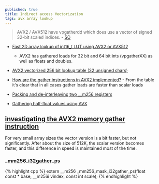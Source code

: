 ```yaml
---
published: true
title: Indirect access Vectorization
tags: avx array lookup
---
```

> AVX2 / AVX512 have vpgatherdd which does use a vector of signed 32-bit scaled indices. - [SO](https://stackoverflow.com/questions/50980548/vectorizing-indirect-access-through-avx-instructions)

- [Fast 2D array lookup of int16_t LUT using AVX2 or AVX512](https://stackoverflow.com/questions/69797134/fast-2d-array-lookup-of-int16-t-lut-using-avx2-or-avx512)
	- AVX2 has gathered loads for 32 bit and 64 bit ints (vpgatherXX) as well as floats and doubles.
    
- [AVX2 vectorized 256 bit lookup table (32 unsigned chars)](https://stackoverflow.com/questions/43791161/avx2-vectorized-256-bit-lookup-table-32-unsigned-chars)

- [How are the gather instructions in AVX2 implemented?](https://stackoverflow.com/questions/21774454/how-are-the-gather-instructions-in-avx2-implemented) - From the table it's clear that in all cases gather loads are faster than scalar loads

- [Packing and de-interleaving two __m256 registers](https://stackoverflow.com/questions/42497985/packing-and-de-interleaving-two-m256-registers)

- [Gathering half-float values using AVX](https://stackoverflow.com/questions/62416595/gathering-half-float-values-using-avx)

## [investigating the AVX2 memory gather instruction](https://johnysswlab.com/when-vectorization-hits-the-memory-wall-investigating-the-avx2-memory-gather-instruction/)

For very small array sizes the vector version is a bit faster, but not significantly. After about the size of 512K, the scalar version becomes faster, and this difference in speed is maintained most of the time.

### [_mm256_i32gather_ps](https://www.intel.com/content/www/us/en/develop/documentation/cpp-compiler-developer-guide-and-reference/top/compiler-reference/intrinsics/intrinsics-for-avx2/intrinsics-for-gather-operations/mm-i32gather-ps-mm256-i32gather-ps.html)

{% highlight cpp %}
extern __m256 _mm256_mask_i32gather_ps(float const * base, __m256i vindex, const int scale);
{% endhighlight %}
